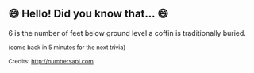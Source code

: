 ## :smile: Hello! Did you know that... :smile:
6 is the number of feet below ground level a coffin is traditionally buried.

<sup>(come back in 5 minutes for the next trivia)</sup>


<sup>Credits: http://numbersapi.com</sup>
